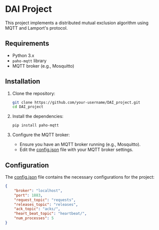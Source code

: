 # DAI Project

This project implements a distributed mutual exclusion algorithm using MQTT and Lamport's protocol.

## Requirements

- Python 3.x
- `paho-mqtt` library
- MQTT broker (e.g., Mosquitto)

## Installation

1. Clone the repository:

    ```sh
    git clone https://github.com/your-username/DAI_project.git
    cd DAI_project
    ```

2. Install the dependencies:

    ```sh
    pip install paho-mqtt
    ```

3. Configure the MQTT broker:

    - Ensure you have an MQTT broker running (e.g., Mosquitto).
    - Edit the [config.json](http://_vscodecontentref_/1) file with your MQTT broker settings.

## Configuration

The [config.json](http://_vscodecontentref_/2) file contains the necessary configurations for the project:

```json
{
    "broker": "localhost",
    "port": 1883,
    "request_topic": "requests",
    "releases_topic": "releases",
    "ack_topic": "acks/",
    "heart_beat_topic": "heartbeat/",
    "num_processes": 5
}